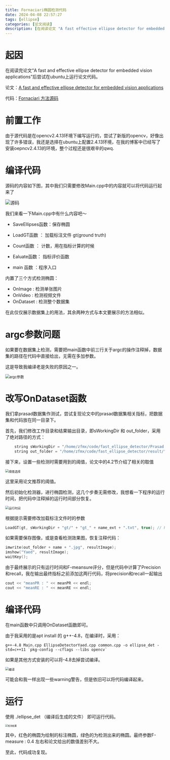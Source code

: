 ```yaml
---
title: Fornaciari椭圆检测代码
date: 2024-04-08 22:57:27
tags: [ellipse]
categories: [论文阅读]
description: [在阅读论文 "A fast effective ellipse detector for embedded vision applications" 后找到原码，简单调试运行，opencv2.4.13环境]
---
```


# 起因

在阅读完论文“A fast and effective ellipse detector for embedded vision applications”后尝试在ubuntu上运行论文代码。

论文：[A fast and effective ellipse detector for embedded vision applications](https://www.sciencedirect.com/science/article/abs/pii/S0031320314001976)

代码：[Fornaciari 方法源码 ](https://sourceforge.net/projects/yaed/)

# 前置工作

由于源代码是在opencv2.4.13环境下编写运行的，尝试了新版的opencv，好像出现了许多错误，我还是选择在ubuntu上配置2.4.13环境，在我的博客中已经写了安装oepncv2.4.13的环境，整个过程还是很艰辛的qwq.

# 编译代码

源码的内容如下图，其中我们只需要修改Main.cpp中的内容就可以将代码运行起来了

![源码](2024-04-08/1.png)

我们来看一下Main.cpp中有什么内容吧～

- SaveEllipses函数：保存椭圆

- LoadGT函数 ： 加载标注文件 gt(ground truth)
- Count函数 ： 计数，用在指标计算的时候
- Ealuate函数： 指标评价函数
- main 函数 ：程序入口

内置了三个方式检测椭圆：

- OnImage :  检测单张图片
- OnVideo :  检测视频文件
- OnDataset : 检测整个数据集

在此仅仅展示数据集上的用法，其余两种方式与本文要展示的方法相似。

# argc参数问题

如果要在数据集上检测，需要把main函数中前三行关于argc的操作注释掉，数据集的路径在代码中直接给出，无需在多加参数。

这是导致我编译老是失败的原因之一。

<img src="2024-04-08/2.png" alt="argc参数" style="zoom:80%;" />

# 改写OnDataset函数

我们拿prasad数据集作测试，尝试复现论文中的prasad数据集相关指标，把数据集和代码放在同一目录下。

首先，我们修改工作目录和结果输出目录，即sWorkingDir 和 out_folder，采用了绝对路径的方式：

```c++
	string sWorkingDir = "/home/zfmx/code/fast_ellipse_detector/Prasad Images - Dataset Prasad/";
	string out_folder = "/home/zfmx/code/fast_ellipse_detector/result/"
```

接下来，设置一些检测时需要用到的阈值，论文中的4.2节介绍了相关的取值

<img src="2024-04-08/3.png" alt="阈值选择" style="zoom:67%;" />

这里采用论文推荐的阈值。

然后初始化检测器，进行椭圆检测，这几个步奏无需修改，我想看一下程序的运行时间，把代码中注释掉的运行时间部分恢复。

<img src="2024-04-08/4.png" alt="运行时间" style="zoom:67%;" />

根据提示需要修改加载标注文件时的参数

```c++
LoadGT(gt, sWorkingDir + "gt/" + "gt_" + name_ext + ".txt", true); // Prasad is in radians,set to true
```

如果需要保存图像，或是查看检测效果图，恢复注释代码：

```c++
imwrite(out_folder + name + ".jpg", resultImage);
imshow("Yaed", resultImage);
waitKey();
```

由于最终展示的只有运行时间和F-meansure评分，但是代码中计算了Precision和recall，我在输出最终指标之前添加这两行代码，将precision和recall一起输出

```c++
cout << "meanPR : " << meanPR << endl;
cout << "meanRE : " << meanRE << endl;
```

# 编译代码

在main函数中只调用OnDataset函数即可。

由于我采用的是apt install 的 g++-4.8，在编译时，采用：

```
g++-4.8 Main.cpp EllipseDetectorYaed.cpp common.cpp -o ellipse_det -std=c++11 `pkg-config --cflags --libs opencv`
```

如果是其他方式安装的可以将-4.8去掉尝试编译。

<img src="2024-04-08/5.png" alt="编译" style="zoom:67%;" />

可能会和我一样出现一些warning警告，但是依旧可以将代码编译起来。

# 运行

使用 ./ellipse_det （编译后生成的文件） 即可运行代码。



<img src="2024-04-08/033_0022.jpg" alt="检测结果" style="zoom:50%;" />

其中，红色的椭圆为绘制的标注椭圆，绿色的为检测出来的椭圆。最终参数F-measure : 0.4 左右和论文给出的数值差别不大。

至此，代码成功复现。



